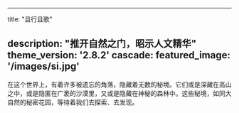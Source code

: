 
---
title: "且行且歌"

description: "推开自然之门，昭示人文精华"
theme_version: '2.8.2'
cascade:
  featured_image: '/images/si.jpg'
---
在这个世界上，有着许多被遗忘的角落，隐藏着无数的秘境。它们或是深藏在高山之中，或是隐匿在广袤的沙漠里，又或是隐藏在神秘的森林中。这些秘境，如同大自然的秘密花园，等待着我们去探索、去发现。
